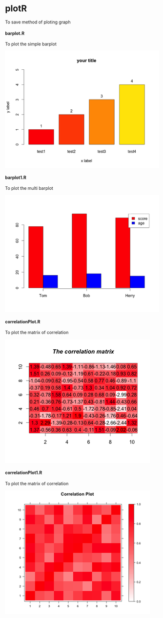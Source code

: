 # plotR
To save method of ploting  graph 

#### barplot.R 
To plot the simple barplot

![barplot](/images/Rplot01.png)

#### barplot1.R
To plot the multi barplot

![barplot1](/images/Rplot.png)

#### correlationPlot.R
To plot the matrix of correlation

![correlationPlot](/images/correlationPlot.png)

#### correlationPlot1.R
To plot the matrix of correlation

![correlationPlot1](/images/correlationPlot1.png)
